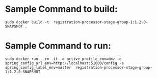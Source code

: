 # Sample Command to build:
````
sudo docker build -t  registration-processor-stage-group-1:1.2.0-SNAPSHOT .
````

# Sample Command to run:
````
sudo docker run --rm -it -e active_profile_env=dmz -e spring_config_url_env=http://localhost:51000/config -e spring_config_label_env=master  registration-processor-stage-group-1:1.2.0-SNAPSHOT
````